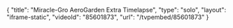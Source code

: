 {
    "title": "Miracle-Gro AeroGarden Extra Timelapse",
    "type": "solo",
    "layout": "iframe-static",
    "videoId": "85601873",
    "url": "\/tvpembed\/85601873"
}